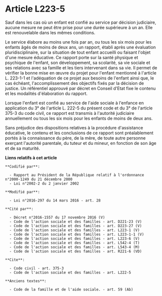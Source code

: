 # Article L223-5

Sauf dans les cas où un enfant est confié au service par décision judiciaire, aucune mesure ne peut être prise pour une durée
supérieure à un an. Elle est renouvelable dans les mêmes conditions. 

Le service élabore au moins une fois par an, ou tous les six mois pour les enfants âgés de moins de deux ans, un rapport,
établi après une évaluation pluridisciplinaire, sur la situation de tout enfant accueilli ou faisant l'objet d'une mesure
éducative. Ce rapport porte sur la santé physique et psychique de l'enfant, son développement, sa scolarité, sa vie sociale
et ses relations avec sa famille et les tiers intervenant dans sa vie. Il permet de vérifier la bonne mise en œuvre du projet
pour l'enfant mentionné à l'article L. 223-1-1 et l'adéquation de ce projet aux besoins de l'enfant ainsi que, le cas
échéant, l'accomplissement des objectifs fixés par la décision de justice. Un référentiel approuvé par décret en Conseil
d'Etat fixe le contenu et les modalités d'élaboration du rapport. 

Lorsque l'enfant est confié au service de l'aide sociale à l'enfance en application du 3° de l'article L. 222-5 du présent
code et du 3° de l'article 375-3 du code civil, ce rapport est transmis à l'autorité judiciaire annuellement ou tous les six
mois pour les enfants de moins de deux ans. 

Sans préjudice des dispositions relatives à la procédure d'assistance éducative, le contenu et les conclusions de ce rapport
sont préalablement portés à la connaissance du père, de la mère, de toute autre personne exerçant l'autorité parentale, du
tuteur et du mineur, en fonction de son âge et de sa maturité.

**Liens relatifs à cet article**

	**Codifié par**:

	  - Rapport au Président de la République relatif à l'ordonnance n°2000-1249 du 21 décembre 2000
	  - Loi n°2002-2 du 2 janvier 2002

	**Modifié par**:

	  - Loi n°2016-297 du 14 mars 2016 - art. 28

	**Cité par**:

	  - Décret n°2016-1557 du 17 novembre 2016 (V)
	  - Code de l'action sociale et des familles - art. D221-23 (V)
	  - Code de l'action sociale et des familles - art. D223-27 (V)
	  - Code de l'action sociale et des familles - art. L223-1 (V)
	  - Code de l'action sociale et des familles - art. L223-1-1 (V)
	  - Code de l'action sociale et des familles - art. L223-6 (V)
	  - Code de l'action sociale et des familles - art. L542-4 (T)
	  - Code de l'action sociale et des familles - art. L543-4 (M)
	  - Code de l'action sociale et des familles - art. R221-6 (VD)

	**Cite**:

	  - Code civil - art. 375-3
	  - Code de l'action sociale et des familles - art. L222-5

	**Anciens textes**:

	  - Code de la famille et de l'aide sociale. - art. 59 (Ab)
